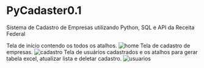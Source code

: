 # PyCadaster0.1
Sistema de Cadastro de Empresas utilizando Python, SQL e API da Receita Federal 


Tela de início contendo os todos os atalhos. 
![home](https://github.com/user-attachments/assets/55ed2e86-8ef0-4acf-ba83-e2831e5f960d)
Tela de cadastro de empresas.
![cadastro ](https://github.com/user-attachments/assets/20a56b1e-d404-4e1d-9500-92988e717862)
Tela de usuários cadastrados e os atalhos para gerar tabela excel, atualizar lista e deletar cadastro.
![usuarios](https://github.com/user-attachments/assets/bd4ffdd0-83d0-4fe3-80a5-598fc9e57e8c)
